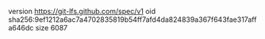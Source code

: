 version https://git-lfs.github.com/spec/v1
oid sha256:9ef1212a6ac7a4702835819b54ff7afd4da824839a367f643fae317affa646dc
size 6087

